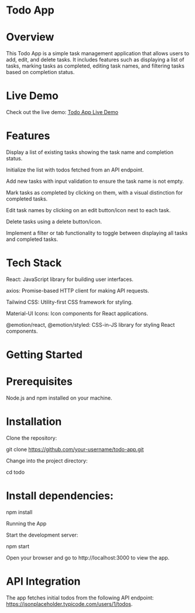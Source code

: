  # Todo App
# Overview
This Todo App is a simple task management application that allows users to add, edit, and delete tasks. It includes features such as displaying a list of tasks, marking tasks as completed, editing task names, and filtering tasks based on completion status.

# Live Demo

Check out the live demo:  [Todo App Live Demo](https://todo-three-olive.vercel.app/)

# Features
Display a list of existing tasks showing the task name and completion status.

Initialize the list with todos fetched from an API endpoint.

Add new tasks with input validation to ensure the task name is not empty.

Mark tasks as completed by clicking on them, with a visual distinction for completed tasks.

Edit task names by clicking on an edit button/icon next to each task.

Delete tasks using a delete button/icon.

Implement a filter or tab functionality to toggle between displaying all tasks and completed tasks.

# Tech Stack
React: JavaScript library for building user interfaces.

axios: Promise-based HTTP client for making API requests.

Tailwind CSS: Utility-first CSS framework for styling.

Material-UI Icons: Icon components for React applications.

@emotion/react, @emotion/styled: CSS-in-JS library for styling React components.

# Getting Started

# Prerequisites

Node.js and npm installed on your machine.

# Installation

Clone the repository:


git clone https://github.com/your-username/todo-app.git

Change into the project directory:


cd todo

# Install dependencies:


npm install

Running the App

Start the development server:


npm start

Open your browser and go to http://localhost:3000 to view the app.

# API Integration

The app fetches initial todos from the following API endpoint: https://jsonplaceholder.typicode.com/users/1/todos.

